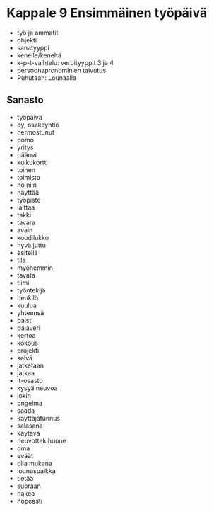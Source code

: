 # Kappale 9 Ensimmäinen työpäivä

- työ ja ammatit
- objekti
- sanatyyppi
- kenelle/keneltä
- k-p-t-vaihtelu: verbityyppit 3 ja 4
- persoonapronominien taivutus
- Puhutaan: Lounaalla

## Sanasto

- työpäivä
- oy, osakeyhtiö
- hermostunut
- pomo
- yritys
- pääovi
- kulkukortti
- toinen
- toimisto
- no niin
- näyttää
- työpiste
- laittaa
- takki
- tavara
- avain
- koodilukko
- hyvä juttu
- esitellä
- tila
- myöhemmin
- tavata
- tiimi
- työntekijä
- henkilö
- kuulua
- yhteensä
- paisti
- palaveri
- kertoa
- kokous
- projekti
- selvä
- jatketaan
- jatkaa
- it-osasto
- kysyä neuvoa
- jokin
- ongelma
- saada
- käyttäjätunnus
- salasana
- käytävä
- neuvotteluhuone
- oma
- eväät
- olla mukana
- lounaspaikka
- tietää
- suoraan
- hakea
- nopeasti
